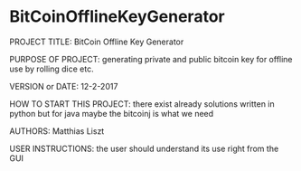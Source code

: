 # BitCoinOfflineKeyGenerator

PROJECT TITLE: BitCoin Offline Key Generator 

PURPOSE OF PROJECT: generating private and public bitcoin key for offline use by rolling dice etc. 

VERSION or DATE: 12-2-2017

HOW TO START THIS PROJECT: there exist already solutions written in python but for java maybe the bitcoinj is what
                           we need

AUTHORS: Matthias Liszt 

USER INSTRUCTIONS: the user should understand its use right from the GUI 
